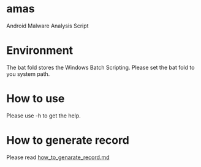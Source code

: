 # amas
  Android Malware Analysis Script

# Environment

The bat fold stores the Windows Batch Scripting.
Please set the bat fold to you system path.

# How to use

Please use -h to get the help.

# How to generate record

Please read [how_to_genarate_record.md](https://gitlab.white.corp.qihoo.net/shoujijiance/Tools/blob/master/amas/how_to_genarate_record.md)